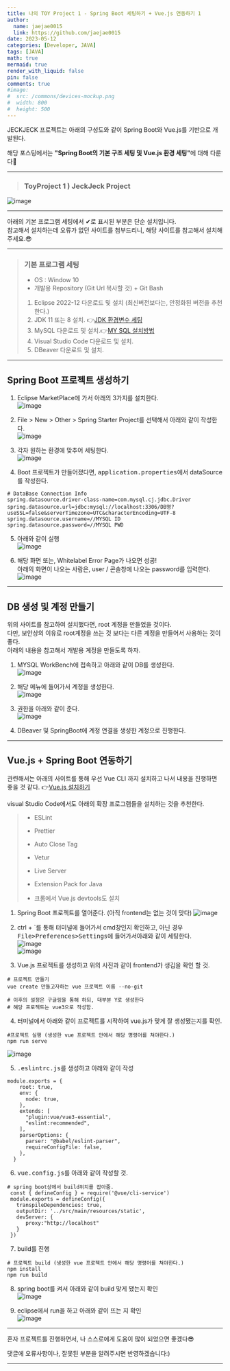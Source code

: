 ```yaml
---
title: 나의 TOY Project 1 - Spring Boot 세팅하기 + Vue.js 연동하기 1
author:
  name: jaejae0015
  link: https://github.com/jaejae0015
date: 2023-05-12
categories: [Developer, JAVA]
tags: [JAVA]
math: true
mermaid: true
render_with_liquid: false
pin: false
comments: true
#image:
#  src: /commons/devices-mockup.png
#  width: 800
#  height: 500
---
```


JECKJECK 프로젝트는 아래의 구성도와 같이 Spring Boot와 Vue.js를 기반으로 개발된다.  

해당 포스팅에서는 <strong>"Spring Boot의 기본 구조 세팅 및 Vue.js 환경 세팅"</strong>에 대해 다룬다🙂

---

> ### <strong>ToyProject 1 ) JeckJeck Project </strong>
  ![image](https://user-images.githubusercontent.com/56392513/3bbff120-977e-408f-a197-964a5275e9cd)   

---

아래의 기본 프로그램 세팅에서 ✔로 표시된 부분은 단순 설치입니다.   
참고해서 설치하는데 오류가 없던 사이트를 첨부드리니, 해당 사이트를 참고해서 설치해주세요.😎

---

> ### <strong>기본 프로그램 세팅</strong>   
> *  OS : Window 10  
> *  개발용 Repository (Git Url 복사할 것) + Git Bash
> 1. Eclipse 2022-12 다운로드 및 설치 (최신버전보다는, 안정화된 버전을 추천한다.)   
> 2. JDK 11 또는 8 설치. 👉<a href="https://danmilife.tistory.com/6">JDK 환경변수 세팅</a>  
> 3. MySQL 다운로드 및 설치.👉<a href="https://velog.io/@joajoa/MySQL-%EB%8B%A4%EC%9A%B4%EB%A1%9C%EB%93%9C-%EB%B0%8F-%EC%84%A4%EC%B9%98-%EB%B0%A9%EB%B2%95">MY SQL 설치방법</a>  
> 5. Visual Studio Code 다운로드 및 설치.
> 6. DBeaver 다운로드 및 설치.

---
## Spring Boot 프로젝트 생성하기
1. Eclipse MarketPlace에 가서 아래의 3가지를 설치한다.  
![image](https://user-images.githubusercontent.com/56392513/6fbfbdac-8de5-49ee-abe2-f9b4896bf7e3)

2. File > New > Other > Spring Starter Project를 선택해서 아래와 같이 작성한다.  
![image](https://user-images.githubusercontent.com/56392513/f8510c73-7b5a-4fb9-b538-af745338ec30)  

3. 각자 원하는 환경에 맞추어 세팅한다.  
![image](https://user-images.githubusercontent.com/56392513/ca7bf759-705b-4cbc-b2a1-8e0c3bf3574a)

4. Boot 프로젝트가 만들어졌다면, <kbd>application.properties</kbd>에서 dataSource를 작성한다.  
```
# DataBase Connection Info
spring.datasource.driver-class-name=com.mysql.cj.jdbc.Driver
spring.datasource.url=jdbc:mysql://localhost:3306/DB명?useSSL=false&serverTimezone=UTC&characterEncoding=UTF-8
spring.datasource.username=//MYSQL ID
spring.datasource.password=//MYSQL PWD
```

5. 아래와 같이 실행  
![image](https://user-images.githubusercontent.com/56392513/22eea961-1194-4ac7-97c0-7075c3947310)

6. 해당 화면 또는, Whitelabel Error Page가 나오면 성공!  
아래의 화면이 나오는 사람은, user / 콘솔창에 나오는 password를 입력한다.  
![image](https://user-images.githubusercontent.com/56392513/85951958-d6c3-4798-83a3-c8324c0d7ddf)

---
## DB 생성 및 계정 만들기  
위의 사이트를 참고하여 설치했다면, root 계정을 만들었을 것이다.  
다만, 보안상의 이유로 root계정을 쓰는 것 보다는 다른 계정을 만들어서 사용하는 것이 좋다.  
아래의 내용을 참고해서 개발용 계정을 만들도록 하자.  

1. MYSQL WorkBench에 접속하고 아래와 같이 DB를 생성한다.  
![image](https://user-images.githubusercontent.com/56392513/c8603090-a5c6-43e9-9f89-ca0829c1eaad)

2. 해당 메뉴에 들어가서 계정을 생성한다.  
![image](https://user-images.githubusercontent.com/56392513/63028386-8675-426d-bae5-f3518f10a085)

3. 권한을 아래와 같이 준다.  
![image](https://user-images.githubusercontent.com/assets/56392513/5f864b37-e5c7-4ea0-ac73-db0c0e111cdc)

4. DBeaver 및 SpringBoot에 계정 연결을 생성한 계정으로 진행한다.

---
## Vue.js + Spring Boot 연동하기  
관련해서는 아래의 사이트를 통해 우선 Vue CLI 까지 설치하고 나서 내용을 진행하면 좋을 것 같다.
👉<a href="https://velog.io/@blessole/Vue.js-Vue-CLI-%EC%84%A4%EC%B9%98-%EB%B0%8F-%ED%94%84%EB%A1%9C%EC%A0%9D%ED%8A%B8-%EC%83%9D%EC%84%B1-Spring-Boot-%ED%94%84%EB%A1%9C%EC%A0%9D%ED%8A%B8-%ED%99%98%EA%B2%BD-%EB%B6%84%EB%A6%AC">Vue.js 설치하기</a>   

visual Studio Code에서도 아래의 확장 프로그램들을 설치하는 것을 추천한다.  
> *  ESLint  
> *  Prettier  
> *  Auto Close Tag  
> *  Vetur    
> *  Live Server  
> *  Extension Pack for Java  
>
> *  크롬에서 Vue.js devtools도 설치    

1. Spring Boot 프로젝트를 열어준다. (아직 frontend는 없는 것이 맞다)
![image](https://user-images.githubusercontent.com/56392513/61c20d5d-2089-4b86-80a2-a73389041b72)

2. ctrl + `를 통해 터미널에 들어가서 cmd창인지 확인하고, 아닌 경우  <kbd>File>Preferences>Settings</kbd>에 들어가서아래와 같이 세팅한다.   
![image](https://user-images.githubusercontent.com/56392513/d851ae5c-5509-4663-97dd-10892202ad58)   
![image](https://user-images.githubusercontent.com/56392513/c9333e04-d0a6-4509-b2da-3e8bcd00e15b)

3. Vue.js 프로젝트를 생성하고 위의 사진과 같이 frontend가 생김을 확인 할 것.    
```console
# 프로젝트 만들기  
vue create 만들고자하는 vue 프로젝트 이름 --no-git

# 이후의 설정은 구글링을 통해 하되, 대부분 Y로 생성한다  
# 해당 프로젝트는 vue3으로 작성함.  
```

4. 터미널에서 아래와 같이 프로젝트를 시작하여 vue.js가 맞게 잘 생성됐는지를 확인.    
```console
#프로젝트 실행 (생성한 vue 프로젝트 안에서 해당 명령어를 쳐야한다.)  
npm run serve  
```
![image](https://user-images.githubusercontent.com/56392513/d34c5988-66be-46ea-88b8-2089829c667d)  

5. <kbd>.eslintrc.js</kbd>를 생성하고 아래와 같이 작성   
```console
module.exports = {
    root: true,
    env: {
      node: true,
    },
    extends: [
      "plugin:vue/vue3-essential",
      "eslint:recommended",
    ],
    parserOptions: {
      parser: "@babel/eslint-parser",
      requireConfigFile: false,
    },
  }  
```
6. <kbd>vue.config.js</kbd>를 아래와 같이 작성할 것.   
```console
# spring boot상에서 build위치를 잡아줌.
 const { defineConfig } = require('@vue/cli-service')
 module.exports = defineConfig({
   transpileDependencies: true,
   outputDir: '../src/main/resources/static',
   devServer: {
      proxy:"http://localhost"
   }
 })
```
7. build를 진행   
```console
# 프로젝트 build (생성한 vue 프로젝트 안에서 해당 명령어를 쳐야한다.)
npm install
npm run build
```
8. spring boot를 켜서 아래와 같이 build 맞게 됐는지 확인    
![image](https://user-images.githubusercontent.com/56392513/169e127d-8214-4b34-9eb2-7ba0b6a18419)  

9. eclipse에서 run을 하고 아래와 같이 뜨는 지 확인  
![image](https://user-images.githubusercontent.com/56392513/d34c5988-66be-46ea-88b8-2089829c667d)  

---

혼자 프로젝트를 진행하면서, 나 스스로에게 도움이 많이 되었으면 좋겠다😎  

댓글에 오류사항이나, 잘못된 부분을 알려주시면 반영하겠습니다:) 

---

